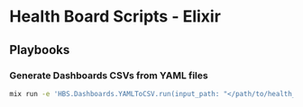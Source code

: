 # Health Board Scripts - Elixir

## Playbooks

### Generate Dashboards CSVs from YAML files

```bash
mix run -e 'HBS.Dashboards.YAMLToCSV.run(input_path: "</path/to/health_board_meta>/data/<release_name>/dashboards")'
```
